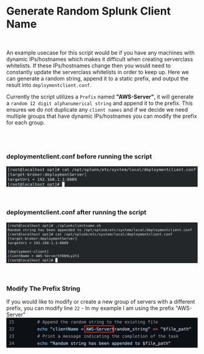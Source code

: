 # Generate Random Splunk Client Name

<br />

An example usecase for this script would be if you have any machines with dynamic IPs/hostnames which makes it difficult when creating serverclass whitelists. If these IPs/hostnames change then you would need to constantly update the serverclass whitelists in order to keep up. Here we can generate a random string, append it to a static prefix, and output the result into `deploymentclient.conf`.<br />

Currently the script utilizes a `Prefix` named **"AWS-Server"**, it will generate a `random 12 digit alphanumerical string` and append it to the prefix. This ensures we do not duplicate any `client names` and if we decide we need multiple groups that have dynamic IPs/hostnames you can modify the prefix for each group.<br />

<br /><br />

### deploymentclient.conf before running the script
![Alt text](https://github.com/gagechil04/Generate_Random_Splunk_Client_Name/blob/main/Resources/before.jpg "Before Running Script")

<br />

### deploymentclient.conf after running the script
![Alt text](https://github.com/gagechil04/Generate_Random_Splunk_Client_Name/blob/main/Resources/after.jpg "After Running Script")

<br />

### Modify The Prefix String
If you would like to modify or create a new group of servers with a different prefix, you can modify line `22` - In my example I am using the prefix "AWS-Server"
![Alt text](https://github.com/gagechil04/Generate_Random_Splunk_Client_Name/blob/main/Resources/prefix_string.jpg "String Prefix")
